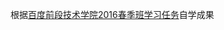 <!DOCTYPE html>
<html>
<head>
  <meta charset="utf-8">
</head>
<body>
  <p>根据<a href="http://ife.baidu.com/task/all" target:"_block">百度前段技术学院2016春季班学习任务</a>自学成果</p>
</body>
</html>
